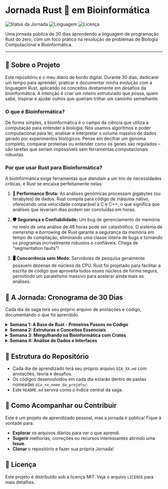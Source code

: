 # Jornada Rust 🦀 em Bioinformática

![Status da Jornada](https://img.shields.io/badge/Saga-Em%20Andamento-brightgreen)
![Linguagem](https://img.shields.io/badge/Linguagem-Rust-orange)
![Licença](https://img.shields.io/badge/Licença-MIT-blue)

Uma jornada pública de 30 dias aprendendo a linguagem de programação Rust do zero, com um foco prático na resolução de problemas de Biologia Computacional e Bioinformática.

---

## 🧬 Sobre o Projeto

Este repositório é o meu diário de bordo digital. Durante 30 dias, dedicarei um tempo para aprender, praticar e documentar minha evolução com a linguagem Rust, aplicando os conceitos diretamente em desafios da bioinformática. A intenção é criar um roteiro estruturado que possa, quem sabe, inspirar e ajudar outros que queiram trilhar um caminho semelhante.

### O que é Bioinformática?

De forma simples, a bioinformática é o campo da ciência que utiliza a computação para entender a biologia. Nós usamos algoritmos e poder computacional para ler, analisar e interpretar o volume massivo de dados gerado por experimentos biológicos. Pense em decifrar um genoma completo, comparar proteínas ou entender como os genes são regulados – são tarefas que seriam impossíveis sem ferramentas computacionais robustas.

### Por que usar Rust para Bioinformática?

A bioinformática exige ferramentas que atendam a um trio de necessidades críticas, e Rust se encaixa perfeitamente nelas:

1.  **🚀 Performance Bruta:** As análises genômicas processam gigabytes (ou terabytes) de dados. Rust compila para código de máquina nativo, oferecendo uma velocidade comparável a C e C++, o que significa que análises que levariam dias podem ser concluídas em horas.

2.  **🛡️ Segurança e Confiabilidade:** Um bug de gerenciamento de memória no meio de uma análise de 48 horas pode ser catastrófico. O sistema de *ownership* e *borrowing* de Rust garante a segurança da memória em tempo de compilação, eliminando uma classe inteira de bugs e tornando os programas incrivelmente robustos e confiáveis. Chega de "segmentation faults"!

3.  **🖥️ Concorrência sem Medo:** Servidores de pesquisa geralmente possuem dezenas de núcleos de CPU. Rust foi projetado para facilitar a escrita de código que aproveita todos esses núcleos de forma segura, permitindo um paralelismo massivo para acelerar ainda mais as análises.

## 🎯 A Jornada: Cronograma de 30 Dias

Cada dia da saga terá seu próprio arquivo de anotações e código, documentando o que foi aprendido.

<details>
<summary><strong>Semana 1: A Base de Rust - Primeiros Passos no Código</strong></summary>

* [**Dia 1:** Olá, Mundo! (Configuração do Ambiente)](/week_1/DIA_01.md)
* [**Dia 2:** Variáveis e Tipos Primitivos](./DIA_02.md)
* [**Dia 3:** Funções, as Enzimas do Código](./DIA_03.md)
* [**Dia 4:** Controle de Fluxo com `if/else`](./DIA_04.md)
* [**Dia 5:** Strings e Manipulação Básica](./DIA_05.md)
* [**Dia 6:** Loops para Repetir Análises](./DIA_06.md)
* [**Dia 7:** Revisão da Semana 1](./DIA_07.md)

</details>

<details>
<summary><strong>Semana 2: Estruturas e Conceitos Essenciais</strong></summary>

* [**Dia 8:** Ownership, o Conceito Central de Rust](./DIA_08.md)
* [**Dia 9:** Borrowing e References](./DIA_09.md)
* [**Dia 10:** Structs para Modelar Dados Biológicos](./DIA_10.md)
* [**Dia 11:** Enums para Estados e Variações](./DIA_11.md)
* [**Dia 12:** `Option` e `Result` para Tratamento de Erros](./DIA_12.md)
* [**Dia 13:** Vetores e Coleções](./DIA_13.md)
* [**Dia 14:** Revisão da Semana 2](./DIA_14.md)

</details>

<details>
<summary><strong>Semana 3: Mergulhando na Bioinformática com Crates</strong></summary>

* [**Dia 15:** Introdução ao `crates.io` e `rust-bio`](./DIA_15.md)
* [**Dia 16:** Lendo Arquivos FASTA](./DIA_16.md)
* [**Dia 17:** Análise de Sequências com `rust-bio`](./DIA_17.md)
* [**Dia 18:** Alinhamento de Sequências (Teoria)](./DIA_18.md)
* [**Dia 19:** Alinhamento na Prática](./DIA_19.md)
* [**Dia 20:** Buscando Motivos (Pattern Matching)](./DIA_20.md)
* [**Dia 21:** Revisão da Semana 3](./DIA_21.md)

</details>

<details>
<summary><strong>Semana 4: Análise de Dados e Interfaces</strong></summary>

* [**Dia 22:** Análise de Dados com Polars - Introdução](./DIA_22.md)
* [**Dia 23:** Lendo CSV com Polars](./DIA_23.md)
* [**Dia 24:** Filtrando e Selecionando Dados](./DIA_24.md)
* [**Dia 25:** Introdução a Interfaces Web com Actix Web](./DIA_25.md)
* [**Dia 26:** Recebendo Dados via Web](./DIA_26.md)
* [**Dia 27:** Introdução a Interfaces Gráficas (GUI) com `egui`](./DIA_27.md)
* [**Dia 28:** Mini-Projeto: Juntando Tudo (Parte 1)](./DIA_28.md)
* [**Dia 29:** Finalizando o Mini-Projeto (Parte 2)](./DIA_29.md)
* [**Dia 30:** Conclusão e Próximos Passos](./DIA_30.md)

</details>

## 📂 Estrutura do Repositório

* Cada dia de aprendizado terá seu próprio arquivo `DIA_XX.md` com anotações, teoria e desafios.
* Os códigos desenvolvidos em cada dia estarão dentro de pastas nomeadas `dia_xx_nome_do_projeto/`.
* Este `README.md` servirá como o índice central da saga.

## 🤝 Como Acompanhar ou Contribuir

Este é um projeto de aprendizado pessoal, mas a jornada é pública! Fique à vontade para:

* **Explorar** os arquivos diários para ver o que aprendi.
* **Sugerir** melhorias, correções ou recursos interessantes abrindo uma **Issue**.
* **Clonar** o repositório e fazer sua própria Jornada!

## 📜 Licença

Este projeto é distribuído sob a licença MIT. Veja o arquivo `LICENSE` para mais detalhes.
